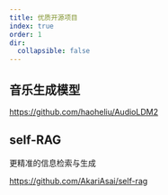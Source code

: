```yaml
---
title: 优质开源项目
index: true
order: 1
dir:
  collapsible: false
---
```


## 音乐生成模型

<https://github.com/haoheliu/AudioLDM2>



## self-RAG

更精准的信息检索与生成

<https://github.com/AkariAsai/self-rag>

